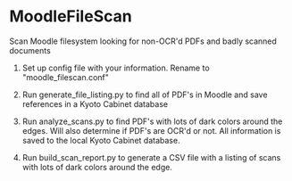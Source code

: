 MoodleFileScan
==============

Scan Moodle filesystem looking for non-OCR'd PDFs and badly scanned documents

1) Set up config file with your information.  Rename to "moodle_filescan.conf"

2) Run generate_file_listing.py to find all of PDF's in Moodle and save references in a Kyoto Cabinet database

3) Run analyze_scans.py to find PDF's with lots of dark colors around the edges.  Will also determine if PDF's are OCR'd or not.  All information is saved to the local Kyoto Cabinet database.

4) Run build_scan_report.py to generate a CSV file with a listing of scans with lots of dark colors around the edge.
